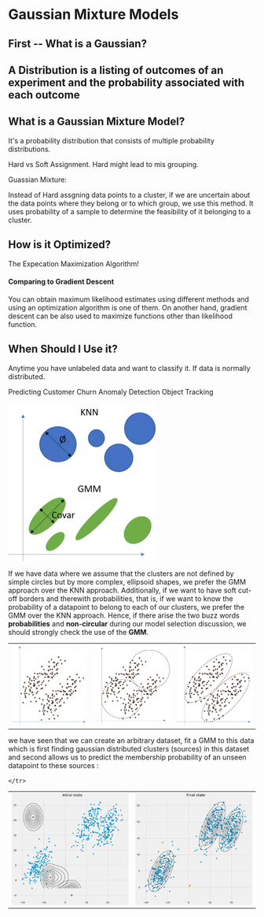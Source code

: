 # Gaussian Mixture Models

## First -- What is a Gaussian?

## A Distribution is a listing of outcomes of an experiment and the probability associated with each outcome


## What is a Gaussian Mixture Model?

It's a probability distribution that consists of multiple probability distributions.


Hard vs Soft Assignment. Hard might lead to mis grouping.

Guassian Mixture:

Instead of Hard assgning data points to a cluster, if we are uncertain about the data points where they belong or to which group, we use this method. It uses probability of a sample to determine the feasibility of it belonging to a cluster.


## How is it Optimized?

The Expecation Maximization Algorithm!


#### Comparing to Gradient Descent 
You can obtain maximum likelihood estimates using different methods and using an optimization algorithm is one of them. On another hand, gradient descent can be also used to maximize functions other than likelihood function.

## When Should I Use it?

Anytime you have unlabeled data and want to classify it. If data is normally distributed. 

Predicting Customer Churn
Anomaly Detection
Object Tracking

<img src ='imgs/Difference_between_KNN_and_GMM_300w.webp' />


If we have data where we assume that the clusters are not defined by simple circles but by more complex,
ellipsoid shapes, we prefer the GMM approach over the KNN approach. Additionally,
if we want to have soft cut-off borders and therewith probabilities, that is,
if we want to know the probability of a datapoint to belong to each of our clusters, 
we prefer the GMM over the KNN approach. Hence, 
if there arise the two buzz words <b>probabilities</b> and <b>non-circular</b> during our model selection discussion,
we should strongly check the use of the <b>GMM</b>.

<table>
    <tr>
    <td><img src="imgs/GMM_1.webp" alt="GMM"/></td>
    <td><img src="imgs/GMM_2.webp" alt="GMM"/></td>
    <td><img src="imgs/GMM_3.webp" alt="GMM"/></td>
    </tr>
</table>



we have seen that we can create an arbitrary dataset,
 fit a GMM to this data which is first finding gaussian distributed clusters (sources) in this dataset
  and second allows us to predict the membership probability of an unseen datapoint to these sources :
<table>
    <tr>
    <td><img src="imgs/em-gmm_1.webp" alt="GMM"/></td>
    <td><img src="imgs/em-gmm_2.webp" alt="GMM"/></td>
    
    </tr>
</table>